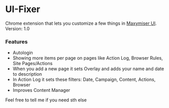 # UI-Fixer
Chrome extension that lets you customize a few things in [Maxymiser UI](https://ui61.maxymiser.com/).
Version: 1.0

### Features
* Autologin
* Showing more items per page on pages like Action Log, Browser Rules, Site Pages/Actions
* When you add a new page it sets Overlay and adds your name and date to description
* In Action Log it sets these filters: Date, Campaign, Content, Actions, Browser
* Improves Content Manager

Feel free to tell me if you need sth else